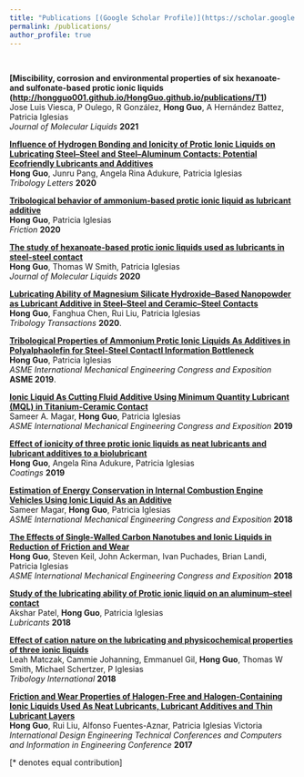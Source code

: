 ```yaml
---
title: "Publications [(Google Scholar Profile)](https://scholar.google.com/citations?user=g2iYtN8AAAAJ&hl=en)"
permalink: /publications/
author_profile: true
---
```

<br>

<b>[Miscibility, corrosion and environmental properties of six hexanoate- and sulfonate-based protic ionic liquids (http://hongguo001.github.io/HongGuo.github.io/publications/T1)</b> <br> 
Jose Luis Viesca, P Oulego, R González, <b>Hong Guo</b>, A Hernández Battez, Patricia Iglesias<br>
<i>Journal of Molecular Liquids</i> <b>2021</b> 

<b>[Influence of Hydrogen Bonding and Ionicity of Protic Ionic Liquids on Lubricating Steel–Steel and Steel–Aluminum Contacts: Potential Ecofriendly Lubricants and Additives](http://hongguo001.github.io/HongGuo.github.io/publications/T2)</b> <br> 
<b>Hong Guo</b>, Junru Pang, Angela Rina Adukure, Patricia Iglesias<br>
<i>Tribology Letters</i> <b>2020</b> 

<b>[Tribological behavior of ammonium-based protic ionic liquid as lubricant additive](http://hongguo001.github.io/HongGuo.github.io/publications/T3)</b> <br> 
<b>Hong Guo</b>, Patricia Iglesias<br>
<i>Friction</i> <b>2020</b> 

<b>[The study of hexanoate-based protic ionic liquids used as lubricants in steel-steel contact](https://hongguo001.github.io/HongGuo.github.io/publications/T4)</b><br> 
<b>Hong Guo</b>, Thomas W Smith, Patricia Iglesias<br>
<i>Journal of Molecular Liquids</i> <b>2020</b>

<b>[Lubricating Ability of Magnesium Silicate Hydroxide–Based Nanopowder as Lubricant Additive in Steel–Steel and Ceramic–Steel Contacts](https://hongguo001.github.io/HongGuo.github.io/publications/T5)</b> <br> 
<b>Hong Guo</b>, Fanghua Chen, Rui Liu, Patricia Iglesias<br>
<i>Tribology Transactions</i> <b>2020</b>.

<b>[Tribological Properties of Ammonium Protic Ionic Liquids As Additives in Polyalphaolefin for Steel-Steel Contactl Information Bottleneck](https://hongguo001.github.io/HongGuo.github.io/publications/T6)</b> <br> 
<b>Hong Guo</b>, Patricia Iglesias<br>
<i>ASME International Mechanical Engineering Congress and Exposition</i> <b>ASME 2019</b>.

<b>[Ionic Liquid As Cutting Fluid Additive Using Minimum Quantity Lubricant (MQL) in Titanium-Ceramic Contact](http://hongguo001.github.io/HongGuo.github.io/publications/T7)</b> <br> 
Sameer A. Magar, <b>Hong Guo</b>, Patricia Iglesias<br>
<i>ASME International Mechanical Engineering Congress and Exposition</i> <b>2019</b> 

<b>[Effect of ionicity of three protic ionic liquids as neat lubricants and lubricant additives to a biolubricant](http://hongguo001.github.io/HongGuo.github.io/publications/T8)</b> <br> 
<b>Hong Guo</b>, Angela Rina Adukure, Patricia Iglesias<br>
<i>Coatings</i> <b>2019</b> 

<b>[Estimation of Energy Conservation in Internal Combustion Engine Vehicles Using Ionic Liquid As an Additive](http://hongguo001.github.io/HongGuo.github.io/publications/T9)</b> <br> 
Sameer Magar, <b>Hong Guo</b>, Patricia Iglesias<br>
<i>ASME International Mechanical Engineering Congress and Exposition</i> <b>2018</b> 

<b>[The Effects of Single-Walled Carbon Nanotubes and Ionic Liquids in Reduction of Friction and Wear](http://hongguo001.github.io/HongGuo.github.io/publications/T10)</b> <br> 
<b>Hong Guo</b>, Steven Keil, John Ackerman, Ivan Puchades, Brian Landi, Patricia Iglesias<br>
<i>ASME International Mechanical Engineering Congress and Exposition</i> <b>2018</b> 

<b>[Study of the lubricating ability of Protic ionic liquid on an aluminum–steel contact](http://hongguo001.github.io/HongGuo.github.io/publications/T11)</b> <br> 
Akshar Patel, <b>Hong Guo</b>, Patricia Iglesias<br>
<i>Lubricants</i> <b>2018</b> 

<b>[Effect of cation nature on the lubricating and physicochemical properties of three ionic liquids](http://hongguo001.github.io/HongGuo.github.io/publications/T12)</b> <br> 
Leah Matczak, Cammie Johanning, Emmanuel Gil, <b>Hong Guo</b>, Thomas W Smith, Michael Schertzer, P Iglesias<br>
<i>Tribology International</i> <b>2018</b> 

<b>[Friction and Wear Properties of Halogen-Free and Halogen-Containing Ionic Liquids Used As Neat Lubricants, Lubricant Additives and Thin Lubricant Layers](http://hongguo001.github.io/HongGuo.github.io/publications/T13)</b> <br> 
<b>Hong Guo</b>, Rui Liu, Alfonso Fuentes-Aznar, Patricia Iglesias Victoria<br>
<i>International Design Engineering Technical Conferences and Computers and Information in Engineering Conference</i> <b>2017</b> 

[\* denotes equal contribution]
